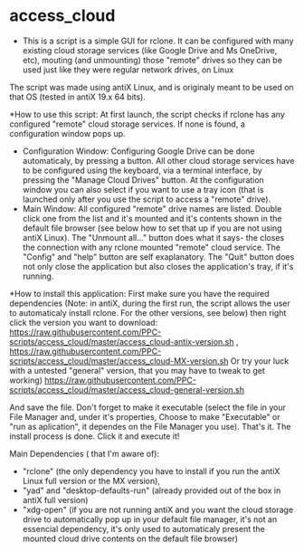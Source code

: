 # access_cloud
 * This is a script is a simple GUI for rclone.
It can be configured with many existing cloud storage services (like Google Drive and Ms OneDrive, etc), mouting (and unmounting) those "remote" drives so they can be used just like they were regular network drives, on Linux

 The script was made using antiX Linux, and is originaly meant to be used on that OS (tested in antiX 19.x 64 bits).
 
 *How to use this script:
  At first launch, the script checks if rclone has any configured "remote" cloud storage services. If none is found, a configuration window pops up.
  - Configuration Window:
  Configuring Google Drive can be done automaticaly, by pressing a button. All other cloud storage services have to be configured using the keyboard, via a terminal interface, by pressing the "Manage Cloud Drives" button.
  At the configuration window you can also select if you want to use a tray icon (that is launched only after you use the script to access a "remote" drive).
 - Main Window:
  All configured "remote" drive names are listed. Double click one from the list and it's mounted and it's contents shown in the default file browser (see below how to set that up if you are not using antiX Linux).
  The "Unmount all..." button does what it says- the closes the connection with any rclone mounted "remote" cloud service.
  The "Config" and "help" button are self exaplanatory.
  The "Quit" button does not only close the application but also closes the application's tray, if it's running.

*How to install this application:
 First make sure you have the required dependencies (Note: in antiX, during the first run, the script allows the user to automaticaly install rclone. For the other versions, see below) then right click the version you want to download:
  https://raw.githubusercontent.com/PPC-scripts/access_cloud/master/access_cloud-antix-version.sh , https://raw.githubusercontent.com/PPC-scripts/access_cloud/master/access_cloud-MX-version.sh
 Or try your luck with a untested "general" version, that you may have to tweak to get working) https://raw.githubusercontent.com/PPC-scripts/access_cloud/master/access_cloud-general-version.sh
 
 And save the file. Don't forget to make it executable (select the file in your File Manager and, under it's properties, Choose to make "Executable" or "run as aplication", it dependes on the File Manager you use).
  That's it. The install process is done. Click it and execute it!

 Main Dependencies ( that I'm aware of):
- "rclone" (the only dependency you have to install if you run the antiX Linux full version or the MX version), 
- "yad" and "desktop-defaults-run" (already provided out of the box in antiX full version)
- "xdg-open" (if you are not running antiX and you want the cloud storage drive to automatically pop up in your default file manager, it's not an essencial dependency, it's only used to automaticaly present the mounted cloud drive contents on the default file browser)

